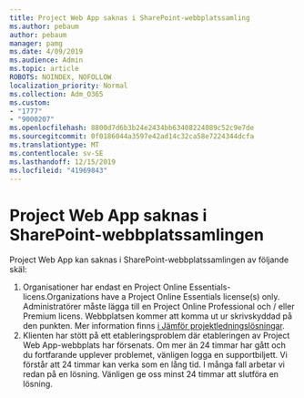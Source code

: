 ```yaml
---
title: Project Web App saknas i SharePoint-webbplatssamling
ms.author: pebaum
author: pebaum
manager: pamg
ms.date: 4/09/2019
ms.audience: Admin
ms.topic: article
ROBOTS: NOINDEX, NOFOLLOW
localization_priority: Normal
ms.collection: Adm_O365
ms.custom:
- "1777"
- "9000207"
ms.openlocfilehash: 8800d7d6b3b24e2434bb63408224089c52c9e7de
ms.sourcegitcommit: 0f0186044a3597e42ad14c32ca58e7224344dcfa
ms.translationtype: MT
ms.contentlocale: sv-SE
ms.lasthandoff: 12/15/2019
ms.locfileid: "41969843"
---
```

# <a name="project-web-app-is-missing-from-the-sharepoint-site-collection"></a>Project Web App saknas i SharePoint-webbplatssamlingen

Project Web App kan saknas i SharePoint-webbplatssamlingen av följande skäl:

1. Organisationer har endast en Project Online Essentials-licens.Organizations have a Project Online Essentials license(s) only. Administratörer måste lägga till en Project Online Professional och / eller Premium licens. Webbplatsen kommer att komma ut ur skrivskyddad på den punkten. Mer information finns [i Jämför projektledningslösningar](https://products.office.com/project/compare-microsoft-project-management-software?tab=1).
2. Klienten har stött på ett etableringsproblem där etableringen av Project Web App-webbplats har försenats. Om mer än 24 timmar har gått och du fortfarande upplever problemet, vänligen logga en supportbiljett. Vi förstår att 24 timmar kan verka som en lång tid. I många fall arbetar vi redan på en lösning. Vänligen ge oss minst 24 timmar att slutföra en lösning.
